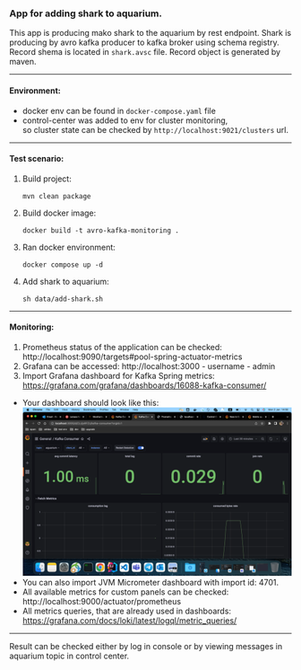 ### App for adding shark to aquarium.
This app is producing  mako shark to the aquarium by rest endpoint.
Shark is producing by avro kafka producer to kafka broker using schema registry. Record shema is located in `shark.avsc` file.
Record object is generated by maven.

---
#### Environment:
- docker env can be found in `docker-compose.yaml` file
- control-center was added to env for cluster monitoring, \
  so cluster state can be checked by `http://localhost:9021/clusters` url.

---
#### Test scenario:

 1. Build project:
    ```
    mvn clean package
    ```
 2. Build docker image:
    ```
    docker build -t avro-kafka-monitoring .
    ```
 3. Ran docker environment:
    ```
    docker compose up -d
    ```
 4. Add shark to aquarium:
    ```
    sh data/add-shark.sh
    ```
---
#### Monitoring:
1. Prometheus status of the application can be checked: http://localhost:9090/targets#pool-spring-actuator-metrics
2. Grafana can be accessed: http://localhost:3000 - username - admin
3. Import Grafana dashboard for Kafka Spring metrics: https://grafana.com/grafana/dashboards/16088-kafka-consumer/
 - Your dashboard should look like this:
  ![img.png](data/grafana/grafana-dashboard.png)
 - You can also import JVM Micrometer dashboard with import id: 4701.
 - All available metrics for custom panels can be checked: http://localhost:9000/actuator/prometheus
 - All metrics queries, that are already used in dashboards: https://grafana.com/docs/loki/latest/logql/metric_queries/
---
    
Result can be checked either by log in console or by viewing messages in aquarium topic in control center.